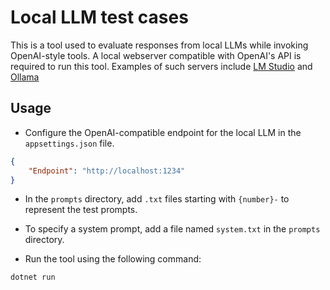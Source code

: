 # Local LLM test cases

This is a tool used to evaluate responses from local LLMs while invoking OpenAI-style tools.
A local webserver compatible with OpenAI's API is required to run this tool. Examples of such servers include [LM Studio](https://lmstudio.ai) and [Ollama](https://ollama.com)

## Usage

- Configure the OpenAI-compatible endpoint for the local LLM in the `appsettings.json` file.

```json
{
    "Endpoint": "http://localhost:1234"
}
```

- In the `prompts` directory, add `.txt` files starting with `{number}-` to represent the test prompts.

- To specify a system prompt, add a file named `system.txt` in the `prompts` directory.

- Run the tool using the following command:

```bash
dotnet run
```
